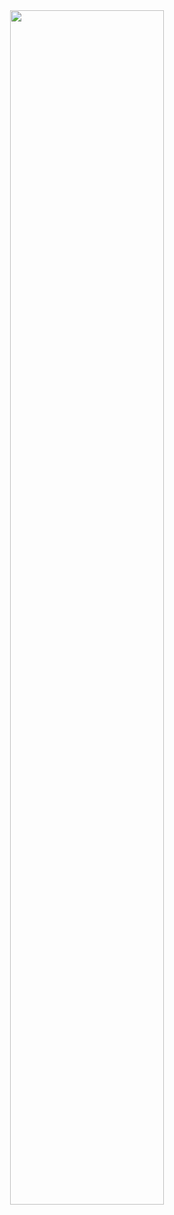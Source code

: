 <div align="center">
<img src="https://readme-typing-svg.demolab.com?font=Fira+Code&weight=500&size=25&pause=500&color=CA77FF&center=true&repeat=false&random=false&width=435&lines=Hey%2C+there+%F0%9F%91%8B!;It's+Eya+Darouaz.;Welcome+to+my+Github.)](https://git.io/typing-svg" width="70%">
  
</div>
<!--
**eyadarouaz/eyadarouaz** is a ✨ _special_ ✨ repository because its `README.md` (this file) appears on your GitHub profile.

Here are some ideas to get you started:

- 🔭 I’m currently working on ...
- 🌱 I’m currently learning ...
- 👯 I’m looking to collaborate on ...
- 🤔 I’m looking for help with ...
- 💬 Ask me about ...
- 📫 How to reach me: ...
- 😄 Pronouns: ...
- ⚡ Fun fact: ...
-->
